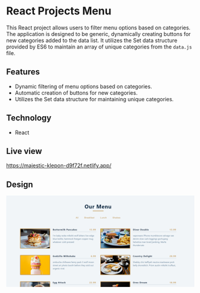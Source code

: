# React Projects Menu
This React project allows users to filter menu options based on categories. The application is designed to be generic,
dynamically creating buttons for new categories added to the data list.
It utilizes the Set data structure provided by ES6 to maintain an array of unique categories from the `data.js` file.

## Features
- Dynamic filtering of menu options based on categories.
- Automatic creation of buttons for new categories.
- Utilizes the Set data structure for maintaining unique categories.

## Technology
- React

## Live view
https://majestic-klepon-d9f72f.netlify.app/

## Design
![Design preview for the laptop](./screenshots/one.png)
